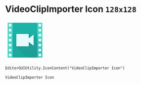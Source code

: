 # VideoClipImporter Icon `128x128`
<img src="/img/VideoClipImporter%20Icon.png" width=128 height=128>

``` CSharp
EditorGUIUtility.IconContent("VideoClipImporter Icon")
```
```
VideoClipImporter Icon
```

